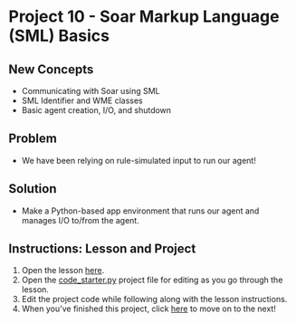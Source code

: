 # Project 10 - Soar Markup Language (SML) Basics

## New Concepts

* Communicating with Soar using SML
* SML Identifier and WME classes
* Basic agent creation, I/O, and shutdown


## Problem

* We have been relying on rule-simulated input to run our agent!


## Solution

* Make a Python-based app environment that runs our agent and manages I/O to/from the agent.


## Instructions: Lesson and Project

1. Open the lesson [here](Lesson10_SML_Basics.pdf).
1. Open the [code_starter.py](./code_starter.py) project file for editing as you go through the lesson.
1. Edit the project code while following along with the lesson instructions.
1. When you've finished this project, click [here](../Project11_SML_WMEs/) to move on to the next!
